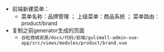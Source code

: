 - 前端新建菜单：
	- 菜单名称：品牌管理 ； 上级菜单：商品系统 ； 菜单路由：product/brand
- 复制之前generator生成的页面
	- `谷粒商城资源/docs/代码/前端/gulimall-admin-vue-app/src/views/modules/product/brand.vue`